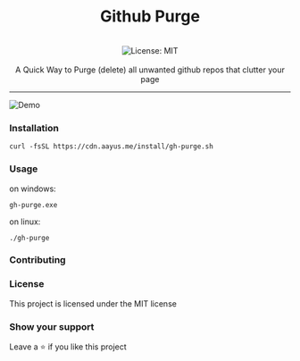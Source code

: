 <div align="center">
<h1 align="center">Github Purge</h1>
<br />
<img alt="License: MIT" src="https://img.shields.io/badge/License-MIT-blue.svg" /><br>
<br>
A Quick Way to Purge (delete) all unwanted github repos that clutter your page
</div>


---

![Demo](https://cdn.aayus.me/uploads/firefox_Y8ZdhiIh1c.gif)


### Installation

```
curl -fsSL https://cdn.aayus.me/install/gh-purge.sh
```

### Usage

on windows:
```
gh-purge.exe
```

on linux:

```
./gh-purge
```

### Contributing

### License
This project is licensed under the MIT license
### Show your support
Leave a ⭐ if you like this project